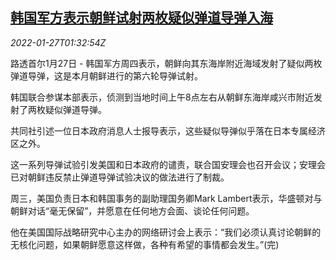 <!--1643248863000-->
[韩国军方表示朝鲜试射两枚疑似弹道导弹入海](https://cn.reuters.com/article/kr-kp-missile-test-0127-idCNKBS2K104I)
------

<div><i>2022-01-27T01:32:54Z</i></div><p>路透首尔1月27日 - 韩国军方周四表示，朝鲜向其东海岸附近海域发射了疑似两枚弹道导弹，这是本月朝鲜进行的第六轮导弹试射。</p><p>韩国联合参谋本部表示，侦测到当地时间上午8点左右从朝鲜东海岸咸兴市附近发射了两枚疑似弹道导弹。</p><p>共同社引述一位日本政府消息人士报导表示，这些疑似导弹似乎落在日本专属经济区之外。</p><p>这一系列导弹试验引发美国和日本政府的谴责，联合国安理会也召开会议；安理会已对朝鲜违反禁止弹道导弹试验决议的做法进行了制裁。</p><p>周三，美国负责日本和韩国事务的副助理国务卿Mark Lambert表示，华盛顿对与朝鲜对话“毫无保留”，并愿意在任何地方会面、谈论任何问题。</p><p>他在美国国际战略研究中心主办的网络研讨会上表示：“我们必须认真讨论朝鲜的无核化问题，如果朝鲜愿意这样做，各种有希望的事情都会发生。”(完)</p>
